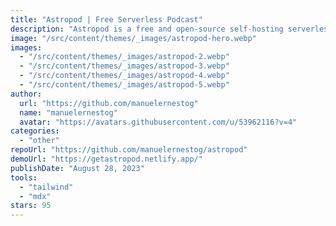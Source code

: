 ```yaml
---
title: "Astropod | Free Serverless Podcast"
description: "Astropod is a free and open-source self-hosting serverless podcast solution."
image: "/src/content/themes/_images/astropod-hero.webp"
images:
  - "/src/content/themes/_images/astropod-2.webp"
  - "/src/content/themes/_images/astropod-3.webp"
  - "/src/content/themes/_images/astropod-4.webp"
  - "/src/content/themes/_images/astropod-5.webp"
author:
  url: "https://github.com/manuelernestog"
  name: "manuelernestog"
  avatar: "https://avatars.githubusercontent.com/u/53962116?v=4"
categories:
  - "other"
repoUrl: "https://github.com/manuelernestog/astropod"
demoUrl: "https://getastropod.netlify.app/"
publishDate: "August 28, 2023"
tools:
  - "tailwind"
  - "mdx"
stars: 95
---
```

